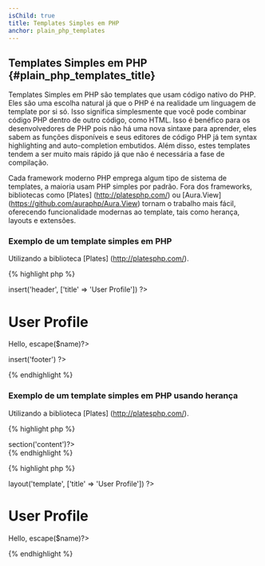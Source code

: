 ```yaml
---
isChild: true
title: Templates Simples em PHP
anchor: plain_php_templates
---
```


## Templates Simples em PHP {#plain_php_templates_title}

Templates Simples em PHP são templates que usam código nativo do PHP. Eles são uma escolha natural já que o PHP é na realidade um linguagem de template por si só. Isso significa simplesmente que você pode combinar código PHP dentro de outro código, como HTML. Isso é benéfico para os desenvolvedores de PHP pois não há uma nova sintaxe para aprender, eles sabem as funções disponíveis e seus editores de código PHP já tem syntax highlighting and auto-completion embutidos. Além disso, estes templates tendem a ser muito mais rápido já que não é necessária a fase de compilação.

Cada framework moderno PHP emprega algum tipo de sistema de templates, a maioria usam PHP simples por padrão. Fora dos frameworks, bibliotecas como [Plates] (http://platesphp.com/) ou [Aura.View] (https://github.com/auraphp/Aura.View) tornam o trabalho mais fácil, oferecendo funcionalidade modernas ao template, tais como herança, layouts e extensões.

### Exemplo de um template simples em PHP

Utilizando a biblioteca [Plates] (http://platesphp.com/).

{% highlight php %}
<?php // user_profile.php ?>

<?php $this->insert('header', ['title' => 'User Profile']) ?>

<h1>User Profile</h1>
<p>Hello, <?=$this->escape($name)?></p>

<?php $this->insert('footer') ?>
{% endhighlight %}

### Exemplo de um template simples em PHP usando herança

Utilizando a biblioteca [Plates] (http://platesphp.com/).

{% highlight php %}
<?php // template.php ?>

<html>
<head>
    <title><?=$title?></title>
</head>
<body>

<main>
    <?=$this->section('content')?>
</main>

</body>
</html>
{% endhighlight %}

{% highlight php %}
<?php // user_profile.php ?>

<?php $this->layout('template', ['title' => 'User Profile']) ?>

<h1>User Profile</h1>
<p>Hello, <?=$this->escape($name)?></p>
{% endhighlight %}
